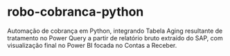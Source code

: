 # robo-cobranca-python
Automação de cobrança em Python, integrando Tabela Aging resultante de tratamento no Power Query a partir de relatório bruto extraído do SAP, com visualização final no Power BI focada no Contas a Receber.
